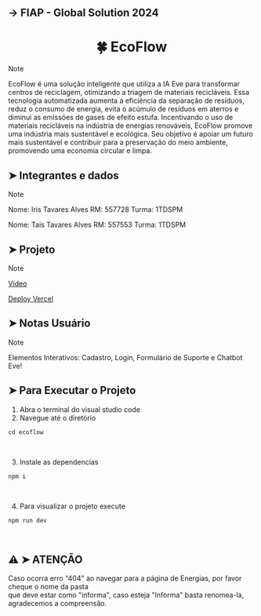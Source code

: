 <h2>→ FIAP - Global Solution 2024</h2>

<h1 align="center">
  🍀 EcoFlow
</h1> 

> [!NOTE]
> EcoFlow é uma solução inteligente que utiliza a IA Eve para transformar centros de reciclagem, otimizando a triagem
> de materiais recicláveis. Essa tecnologia automatizada aumenta a eficiência da separação de resíduos, reduz o
> consumo de energia, evita o acúmulo de resíduos em aterros e diminui as emissões de gases
> de efeito estufa. Incentivando o uso de materiais recicláveis na indústria de energias renováveis, EcoFlow promove uma
> indústria mais sustentável e ecológica. Seu objetivo é apoiar um futuro mais sustentável e contribuir para a preservação
> do meio ambiente, promovendo uma economia circular e limpa.


## ➤ Integrantes e dados
> [!NOTE]
> Nome: Iris Tavares Alves
> RM: 557728 Turma: 1TDSPM
> 
> 
> Nome: Taís Tavares Alves
> RM: 557553 Turma: 1TDSPM

## ➤ Projeto
> [!NOTE]
> 
> <a href="https://youtube.com/watch?v=R4eJk0KaPxA&si=Oot8rkNzEVPmMrQd">Vídeo</a>
>
> <a href="https://ecoflow-bice.vercel.app/">Deploy Vercel</a>

## ➤ Notas Usuário
> [!NOTE]
> Elementos Interativos: Cadastro, Login, Formulário de Suporte e Chatbot Eve!

## ➤ Para Executar o Projeto
1. Abra o terminal do visual studio code <br/>
2. Navegue até o diretório <br/>
```
cd ecoflow
```
<br/>

3. Instale as dependencias <br/>
```
npm i
```
<br/>

4. Para visualizar o projeto execute <br/>
```
npm run dev
```
<br/>

## ⚠️ ➤ ATENÇÃO
Caso ocorra erro "404" ao navegar para a página de Energias, por favor cheque o nome da pasta <br/> que deve estar como "informa", caso esteja "Informa" basta renomea-la, agradecemos a compreensão.
##

